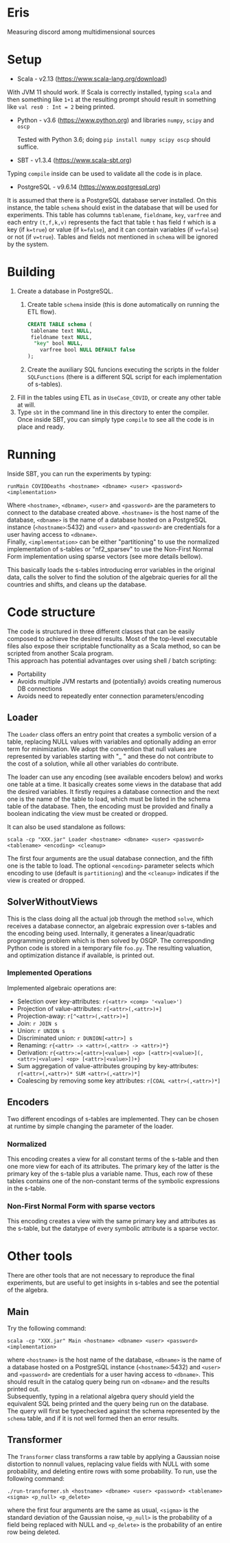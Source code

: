 <meta name="robots" content="noindex">

# Eris
Measuring discord among multidimensional sources

# Setup

* Scala - v2.13 (https://www.scala-lang.org/download) 

With JVM 11 should work. If Scala is correctly installed, typing `scala` and then something like `1+1` at the resulting prompt should result in something like
`val res0 : Int = 2` being printed.

* Python - v3.6 (https://www.python.org) and libraries `numpy`, `scipy` and `oscp`

  Tested with Python 3.6; doing `pip install numpy scipy oscp` should suffice.
  
* SBT - v1.3.4 (https://www.scala-sbt.org)

Typing `compile` inside can be used to validate all the code is in place.

* PostgreSQL - v9.6.14 (https://www.postgresql.org)

It is assumed that there is a PostgreSQL database server installed.  On this instance, the table `schema` should exist in the database that will be used for experiments. This table has columns `tablename`, `fieldname`, `key`, `varfree` and each entry `(t,f,k,v)` represents the fact that table `t` has field `f` which is a key (if `k=true`) or value (if `k=false`), and it can contain variables (if `v=false`) or not (if `v=true`).  Tables and fields not mentioned in `schema` will be ignored by the system.

# Building

1. Create a database in PostgreSQL.
   1. Create table ``schema`` inside (this is done automatically on running the ETL flow).

      ```SQL
      CREATE TABLE schema (
   	   tablename text NULL,
   	   fieldname text NULL,
      	"key" bool NULL,
	      varfree bool NULL DEFAULT false
      );
      ```
   1. Create the auxiliary SQL funcions executing the scripts in the folder ``SQLFunctions`` (there is a different SQL script for each implementation of s-tables).
1. Fill in the tables using ETL as in ``UseCase_COVID``, or create any other table at will.
1. Type `sbt` in the command line in this directory to enter the compiler. Once inside SBT, you can simply type `compile` to see all the code is in place and ready.


# Running

Inside SBT, you can run the experiments by typing:
```
runMain COVIDDeaths <hostname> <dbname> <user> <password> <implementation>
```
Where `<hostname>`, `<dbname>`, `<user>` and `<password>` are the parameters to connect to the database created above.
`<hostname>` is the host name of the database, `<dbname>` is the name of a database hosted on a PostgreSQL instance (`<hostname>`:5432) and `<user>` and `<password>` are credentials for a user having access to `<dbname>`.  
Finally, `<implementation>` can be either "partitioning" to use the normalized implementation of s-tables or "nf2_sparsev" to use the Non-First Normal Form implementation using sparse vectors (see more details bellow).

This basically loads the s-tables introducing error variables in the original data, calls the solver to find the solution of the algebraic queries for all the countries and shifts, and cleans up the database.

# Code structure

The code is structured in three different classes that can be easily composed to achieve the desired results.
Most of the top-level executable files also expose their scriptable functionality as a Scala method, so can be scripted from another Scala program.  
This approach has potential advantages over using shell / batch scripting:
- Portability
- Avoids multiple JVM restarts and (potentially) avoids creating numerous DB connections
- Avoids need to repeatedly enter connection parameters/encoding

## Loader

The `Loader` class offers an entry point that creates a symbolic version of a table, replacing NULL values with variables and optionally adding an error term for minimization.  We adopt the convention that null values are represented by variables starting with "_ " and these do not contribute to the cost of a solution, while all other variables do contribute.

The loader can use any encoding (see available encoders below) and works one table at a time. 
It basically creates some views in the database that add the desired variables. 
It firstly requires a database connection and the next one is the name of the table to load, which must be listed in the schema table of the database. 
Then, the encoding must be provided and finally a boolean indicating the view must be created or dropped.

It can also be used standalone as follows:
```
scala -cp "XXX.jar" Loader <hostname> <dbname> <user> <password> <tablename> <encoding> <cleanup>
```
The first four arguments are the usual database connection, and the fifth one is the table to load.
The optional `<encoding>` parameter selects which encoding to use (default is `partitioning`) and the `<cleanup>` indicates if the view is created or dropped.

## SolverWithoutViews

This is the class doing all the actual job through the method `solve`, which receives a database connector, an algebraic expression over s-tables and the encoding being used. 
Internally, it generates a linear/quadratic programming problem which is then solved by OSQP.
The corresponding Python code is stored in a temporary file `foo.py`.
The resulting valuation, and optimization distance if available, is printed out.

### Implemented Operations
Implemented algebraic operations are:
* Selection over key-attributes: `r(<attr> <comp> '<value>')`
* Projection of value-attributes: `r[<attr>(,<attr>)+]`
* Projection-away: `r[^<attr>(,<attr>)+]`
* Join: `r JOIN s`
* Union: `r UNION s`
* Discriminated union: `r DUNION[<attr>] s`
* Renaming: `r{<attr> -> <attr>(,<attr> -> <attr>)*}`
* Derivation: `r{<attr>:=[<attr>|<value>] <op> [<attr>|<value>](,<attr>|<value>] <op> [<attr>|<value>])+}`
* Sum aggregation of value-attributes grouping by key-attributes: `r[<attr>(,<attr>)* SUM <attr>(,<attr>)*]`
* Coalescing by removing some key attributes: `r[COAL <attr>(,<attr>)*]`

## Encoders

Two different encodings of s-tables are implemented. They can be chosen at runtime by simple changing the parameter of the loader.

### Normalized

This encoding creates a view for all constant terms of the s-table and then one more view for each of its attributes.
The primary key of the latter is the primary key of the s-table plus a variable name.
Thus, each row of these tables contains one of the non-constant terms of the symbolic expressions in the s-table.

### Non-First Normal Form with sparse vectors

This encoding creates a view with the same primary key and attributes as the s-table, but the datatype of every symbolic attribute is a sparse vector.

# Other tools

There are other tools that are not necessary to reproduce the final experiments, but are useful to get insights in s-tables and see the potential of the algebra.

## Main
Try the following command:
```
scala -cp "XXX.jar" Main <hostname> <dbname> <user> <password> <implementation>
```
where `<hostname>` is the host name of the database, `<dbname>` is the name of a database hosted on a PostgreSQL
instance (`<hostname>`:5432) and `<user>` and
`<password>` are credentials for a user having access to `<dbname>`.
This should result in the catalog query being run on `<dbname>` and the results printed out.  
Subsequently, typing in a relational algebra query should yield the equivalent SQL being printed and the query being run on the database.  
The query will first be typechecked against the schema represented by the `schema` table, and if it is not well formed then an error results.

## Transformer

The `Transformer` class transforms a raw table by applying a Gaussian noise distortion to nonnull values, replacing value fields with NULL with some probability, and deleting entire rows with some probability.
To run, use the following command:
```
./run-transformer.sh <hostname> <dbname> <user> <password> <tablename> <sigma> <p_null> <p_delete>
```
where the first four arguments are the same as usual, `<sigma>` is the
standard deviation of the Gaussian noise, `<p_null>` is the
probability of a field being replaced with NULL and `<p_delete>` is
the probability of an entire row being deleted.

